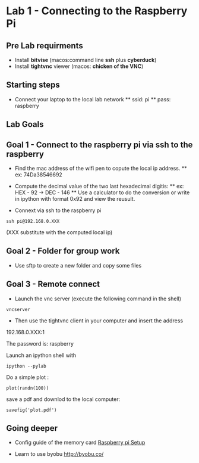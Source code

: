 # Lab 1 - Connecting to the Raspberry Pi


## Pre Lab requirments

* Install **bitvise** (macos:command line **ssh** plus **cyberduck**)
* Install **tightvnc** viewer (macos: **chicken of the VNC**) 

## Starting steps
* Connect your laptop to the local lab network 
** ssid: pi
** pass: raspberry

## Lab Goals

## Goal 1 - Connect to the raspberry pi via ssh to the raspberry

* Find the mac address of the wifi pen to copute the local ip address.
** ex: 74Da38546692
* Compute the decimal value of the two last hexadecimal digitis: 
** ex: HEX - 92 -> DEC - 146
** Use a calculator to do the conversion or write in ipython with format 0x92 and view the reusult.


* Connext via ssh to the raspberry pi

`
ssh pi@192.168.0.XXX 
`

(XXX substitute with the computed local ip)

## Goal 2 - Folder for group work

* Use sftp to create a new folder and copy some files

## Goal 3 - Remote connect

* Launch the vnc server (execute the following command in the shell)

`
vncserver
`

* Then use the tightvnc client in your computer and insert the address

192.168.0.XXX:1

The password is: raspberry

Launch an ipython shell with 

`
ipython --pylab
`

Do a simple plot : 

`
plot(randn(100))
`

save a pdf and downlod to the local computer:  

`
savefig('plot.pdf')
`


## Going deeper 
* Config guide of the memory card [Raspberry pi Setup](raspberry_pi_setup.md)

* Learn to use byobu http://byobu.co/
